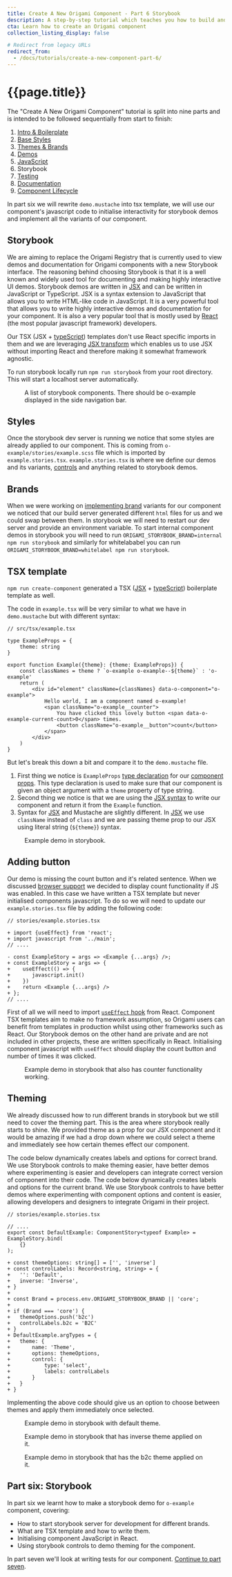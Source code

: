 ```yaml
---
title: Create A New Origami Component - Part 6 Storybook
description: A step-by-step tutorial which teaches you how to build and deploy a new Origami component.
cta: Learn how to create an Origami component
collection_listing_display: false

# Redirect from legacy URLs
redirect_from:
  - /docs/tutorials/create-a-new-component-part-6/
---
```


# {{page.title}}

The "Create A New Origami Component" tutorial is split into nine parts and is intended to be followed sequentially from start to finish:
1. [Intro & Boilerplate](/documentation/tutorials/create-a-new-component-part-1/)
2. [Base Styles](/documentation/tutorials/create-a-new-component-part-2/)
3. [Themes & Brands](/documentation/tutorials/create-a-new-component-part-3/)
4. [Demos](/documentation/tutorials/create-a-new-component-part-4/)
5. [JavaScript](/documentation/tutorials/create-a-new-component-part-5/)
6. Storybook
7. [Testing](/documentation/tutorials/create-a-new-component-part-7/)
8. [Documentation](/documentation/tutorials/create-a-new-component-part-8/)
9. [Component Lifecycle](/documentation/tutorials/create-a-new-component-part-9/)

In part six we will rewrite `demo.mustache` into tsx template, we will use our component's javascript code to initialise interactivity for storybook demos and implement all the variants of our component.

## Storybook

We are aiming to replace the Origami Registry that is currently used to view demos and documentation for Origami components with a new Storybook interface. The reasoning behind choosing Storybook is that it is a well known and widely used tool for documenting and making highly interactive UI demos. Storybook demos are written in [JSX](https://reactjs.org/docs/introducing-jsx.html) and can be written in JavaScript or TypeScript. JSX is a syntax extension to JavaScript that allows you to write HTML-like code in JavaScript. It is a very powerful tool that allows you to write highly interactive demos and documentation for your component. It is also a very popular tool that is mostly used by [React](https://reactjs.org/) (the most popular javascript framework) developers.

Our TSX (JSX + [typeScript](https://www.typescriptlang.org/)) templates don't use React specific imports in them and we are leveraging [JSX transform](https://reactjs.org/blog/2020/09/22/introducing-the-new-jsx-transform.html) which enables us to use JSX without importing React and therefore making it somewhat framework agnostic.

To run storybook locally run `npm run storybook` from your root directory. This will start a localhost server automatically.
<figure>
	<img alt="" src="/assets/images/tutorial-new-component/hello-world-demo-23-storybook.png" />
	<figcaption>
        A list of storybook components. There should be o-example displayed in the side navigation bar.
	</figcaption>
</figure>

## Styles

Once the storybook dev server is running we notice that some styles are already applied to our component. This is coming from `o-example/stories/example.scss` file which is imported by `example.stories.tsx`. `example.stories.tsx` is where we define our demos and its variants, [controls](https://storybook.js.org/docs/react/essentials/controls#gatsby-focus-wrapper) and anything related to storybook demos.

## Brands

When we were working on [implementing brand](/documentation/tutorials/create-a-new-component-part-3/#component-brands) variants for our component we noticed that our build server generated different `html` files for us and we could swap between them. In storybook we will need to restart our dev server and provide an environment variable. To start internal component demos in storybook you will need to run `ORIGAMI_STORYBOOK_BRAND=internal npm run storybook` and similarly for whitelababel you can run `ORIGAMI_STORYBOOK_BRAND=whitelabel npm run storybook`.
## TSX template
`npm run create-component` generated a TSX ([JSX](https://reactjs.org/docs/jsx-in-depth.html) + [typeScript](https://www.typescriptlang.org/docs/handbook/basic-types.html)) boilerplate template as well.

The code in `example.tsx` will be very similar to what we have in `demo.mustache` but with different syntax:

<pre><code class="o-syntax-highlight--js">// src/tsx/example.tsx

type ExampleProps = {
	theme: string
}

export function Example({theme}: {theme: ExampleProps}) {
	const classNames = theme ? `o-example o-example--${theme}` : 'o-example'
	return (
		&lt;div id="element" className={classNames} data-o-component="o-example">
			Hello world, I am a component named o-example!
			&lt;span className="o-example__counter">
				You have clicked this lovely button &lt;span data-o-example-current-count>0&lt;/span> times.
				&lt;button className="o-example__button">count&lt;/button>
			&lt;/span>
		&lt;/div>
	)
}
</code></pre>

But let's break this down a bit and compare it to the `demo.mustache` file.
1. First thing we notice is `ExampleProps` [type declaration](https://www.typescriptlang.org/docs/handbook/basic-types.html) for our [component props](https://reactjs.org/docs/components-and-props.html). This type declaration is used to make sure that our component is given an object argument with a `theme` property of type string.
2. Second thing we notice is that we are using the [JSX syntax](https://reactjs.org/docs/jsx-in-depth.html) to write our component and return it from the `Example` function.
3. Syntax for [JSX](https://reactjs.org/docs/jsx-in-depth.html) and Mustache are slightly different. In [JSX](https://reactjs.org/docs/jsx-in-depth.html) we use `className` instead of `class` and we are passing theme prop to our JSX using literal string (`${theme}`) syntax.

<figure>
	<img alt="" src="/assets/images/tutorial-new-component/hello-world-demo-24-storybook.png" />
	<figcaption>
        Example demo in storybook.
	</figcaption>
</figure>

## Adding button

Our demo is missing the count button and it's related sentence. When we discussed [browser support](/documentation/tutorials/create-a-new-component-part-5/#browser-support) we decided to display count functionality if JS was enabled. In this case we have written a TSX template but never initialised components javascript. To do so we will need to update our `example.stories.tsx` file by adding the following code:

<pre><code class="o-syntax-highlight--diff">// stories/example.stories.tsx

+ import {useEffect} from 'react';
+ import javascript from '../main';
// ....

- const ExampleStory = args => &lt;Example {...args} />;
+ const ExampleStory = args => {
+	 useEffect(() => {
+		javascript.init()
+	 })
+	 return &lt;Example {...args} />
+ };
// ....
</code></pre>

First of all we will need to import [`useEffect` hook](https://reactjs.org/docs/hooks-effect.html) from React. Component TSX templates aim to make no framework assumption, so Origami users can benefit from templates in production whilst using other frameworks such as React. Our Storybook demos on the other hand are private and are not included in other projects, these are written specifically in React. Initialising component javascript with `useEffect` should display the count button and number of times it was clicked.

<figure>
	<img alt="" src="/assets/images/tutorial-new-component/hello-world-demo-25-storybook.png" />
	<figcaption>
        Example demo in storybook that also has counter functionality working.
	</figcaption>
</figure>

## Theming

We already discussed how to run different brands in storybook but we still need to cover the theming part. This is the area where storybook really starts to shine. We provided theme as a prop for our JSX component and it would be amazing if we had a drop down where we could select a theme and immediately see how certain themes effect our component.

The code below dynamically creates labels and options for correct brand. We use Storybook controls to make theming easier, have better demos where experimenting is easier and developers can integrate correct version of component into their code.
The code below dynamically creates labels and options for the current brand. We use Storybook controls to have better demos where experimenting with component options and content is easier, allowing developers and designers to integrate Origami in their project.

<pre><code class="o-syntax-highlight--diff">// stories/example.stories.tsx

// ....
export const DefaultExample: ComponentStory&lt;typeof Example> = ExampleStory.bind(
 	{}
);

+ const themeOptions: string[] = ['', 'inverse']
+ const controlLabels: Record&lt;string, string> = {
+ 	'': 'Default',
+ 	inverse: 'Inverse',
+ }
+
+ const Brand = process.env.ORIGAMI_STORYBOOK_BRAND || 'core';
+
+ if (Brand === 'core') {
+ 	themeOptions.push('b2c')
+ 	controlLabels.b2c = 'B2C'
+ }
+ DefaultExample.argTypes = {
+ 	theme: {
+ 		name: 'Theme',
+ 		options: themeOptions,
+ 		control: {
+ 			type: 'select',
+ 			labels: controlLabels
+ 		}
+ 	}
+ }
</code></pre>

Implementing the above code should give us an option to choose between themes and apply them immediately once selected.

<figure>
	<img alt="" src="/assets/images/tutorial-new-component/hello-world-demo-26-storybook.png" />
	<figcaption>
        Example demo in storybook with default theme.
	</figcaption>
</figure>

<figure>
	<img alt="" src="/assets/images/tutorial-new-component/hello-world-demo-27-storybook.png" />
	<figcaption>
        Example demo in storybook that has inverse theme applied on it.
	</figcaption>
</figure>

<figure>
	<img alt="" src="/assets/images/tutorial-new-component/hello-world-demo-28-storybook.png" />
	<figcaption>
        Example demo in storybook that has the b2c theme applied on it.
	</figcaption>
</figure>



## Part six: Storybook

In part six we learnt how to make a storybook demo for `o-example` component, covering:
- How to start storybook server for development for different brands.
- What are TSX template and how to write them.
- Initialising component JavaScript in React.
- Using storybook controls to demo theming for the component.

In part seven we'll look at writing tests for our component. [Continue to part seven](/documentation/tutorials/create-a-new-component-part-7).
